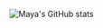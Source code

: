 ![Maya's GitHub stats](https://github-readme-stats.vercel.app/api?username=msatori&show_icons=true&theme=tokyonight)
 
 
